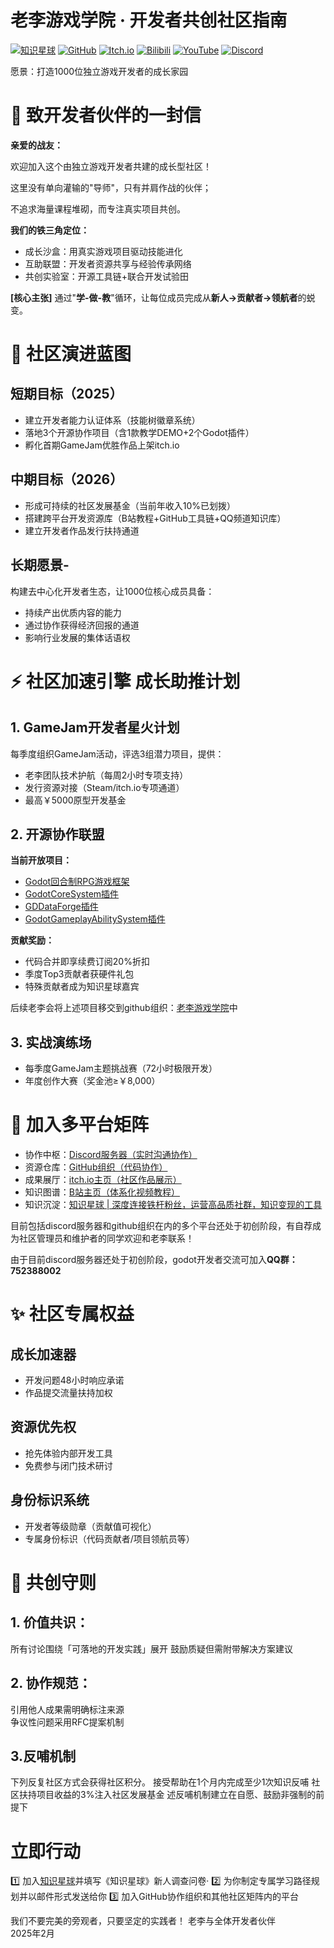 # 老李游戏学院 · 开发者共创社区指南

[![知识星球](https://img.shields.io/badge/知识星球-老李游戏学院-blue.svg?style=flat)](https://wx.zsxq.com/group/28885154818841)
[![GitHub](https://img.shields.io/github/repo-size/LiGameAcademy/LiGameAcademy.svg?style=social)](https://github.com/LiGameAcademy)
[![Itch.io](https://img.shields.io/badge/Itch.io-FA5C5C.svg?logo=itch.io&logoColor=white)](https://godot-li.itch.io/)
[![Bilibili](https://img.shields.io/badge/Bilibili-玩物不丧志的老李-red.svg?style=flat)](https://space.bilibili.com/8618918)
[![YouTube](https://img.shields.io/badge/YouTube-OldLee-yellow.svg?style=flat)](https://www.youtube.com/@user-oldLee)
[![Discord](https://img.shields.io/badge/Discord-7289DA.svg?logo=discord&logoColor=white)](https://discord.com/invite/V5nuzC2BcJ)

愿景：打造1000位独立游戏开发者的成长家园

# 🚀 致开发者伙伴的一封信  

**亲爱的战友：**

欢迎加入这个由独立游戏开发者共建的成长型社区！

这里没有单向灌输的"导师"，只有并肩作战的伙伴；

不追求海量课程堆砌，而专注真实项目共创。  

**我们的铁三角定位：**

- 成长沙盒：用真实游戏项目驱动技能进化  
- 互助联盟：开发者资源共享与经验传承网络  
- 共创实验室：开源工具链+联合开发试验田  

**[核心主张]** 通过"**学-做-教**"循环，让每位成员完成从**新人→贡献者→领航者**的蜕变。  

# 🌠 社区演进蓝图

## 短期目标（2025）  

- 建立开发者能力认证体系（技能树徽章系统）  
- 落地3个开源协作项目（含1款教学DEMO+2个Godot插件）  
- 孵化首期GameJam优胜作品上架itch.io  

## 中期目标（2026）  

- 形成可持续的社区发展基金（当前年收入10%已划拨）
- 搭建跨平台开发资源库（B站教程+GitHub工具链+QQ频道知识库）
- 建立开发者作品发行扶持通道

## 长期愿景-

构建去中心化开发者生态，让1000位核心成员具备：  

- 持续产出优质内容的能力  
- 通过协作获得经济回报的通道  
- 影响行业发展的集体话语权  

# ⚡ 社区加速引擎  成长助推计划

## 1. GameJam开发者星火计划  

每季度组织GameJam活动，评选3组潜力项目，提供：  

- 老李团队技术护航（每周2小时专项支持）  
- 发行资源对接（Steam/itch.io专项通道）  
- 最高￥5000原型开发基金

## 2. 开源协作联盟  

**当前开放项目：** 

- [Godot回合制RPG游戏框架](https://github.com/Liweimin0512/godot_nut_dungeon)
- [GodotCoreSystem插件](https://github.com/Liweimin0512/godot_core_system)
- [GDDataForge插件](https://github.com/Liweimin0512/GDDataForge)
- [GodotGameplayAbilitySystem插件](https://github.com/Liweimin0512/godot_gameplay_ability_system)

**贡献奖励：**

- 代码合并即享续费订阅20%折扣 
- 季度Top3贡献者获硬件礼包
- 特殊贡献者成为知识星球嘉宾

后续老李会将上述项目移交到github组织：[老李游戏学院](https://github.com/LiGameAcademy/LiGameAcademy)中

## 3. 实战演练场  

- 每季度GameJam主题挑战赛（72小时极限开发）  
- 年度创作大赛（奖金池≥￥8,000）

# 🤝 加入多平台矩阵  

- 协作中枢：[Discord服务器（实时沟通协作）](Discord服务器（实时沟通协作）)
- 资源仓库：[GitHub组织（代码协作）](https://github.com/LiGameAcademy)
- 成果展厅：[itch.io主页（社区作品展示）](https://godot-li.itch.io)
- 知识图谱：[B站主页（体系化视频教程）](https://space.bilibili.com/8618918)
- 知识沉淀：[知识星球 | 深度连接铁杆粉丝，运营高品质社群，知识变现的工具](https://wx.zsxq.com/group/28885154818841)

目前包括discord服务器和github组织在内的多个平台还处于初创阶段，有自荐成为社区管理员和维护者的同学欢迎和老李联系！

由于目前discord服务器还处于初创阶段，godot开发者交流可加入**QQ群：752388002**

# ✨ 社区专属权益

## 成长加速器

- 开发问题48小时响应承诺  
- 作品提交流量扶持加权

## 资源优先权

- 抢先体验内部开发工具  
- 免费参与闭门技术研讨  

## 身份标识系统

- 开发者等级勋章（贡献值可视化）
- 专属身份标识（代码贡献者/项目领航员等）  

# 📌 共创守则  

## 1. 价值共识：  

所有讨论围绕「可落地的开发实践」展开
鼓励质疑但需附带解决方案建议

## 2. 协作规范：  

引用他人成果需明确标注来源  
争议性问题采用RFC提案机制  

## 3.反哺机制

下列反复社区方式会获得社区积分。
接受帮助在1个月内完成至少1次知识反哺 
社区扶持项目收益的3%注入社区发展基金
述反哺机制建立在自愿、鼓励非强制的前提下

# 立即行动

1️⃣ 加入[知识星球](https://wx.zsxq.com/group/28885154818841)并填写《知识星球》新人调查问卷·
2️⃣ 为你制定专属学习路径规划并以邮件形式发送给你
3️⃣ 加入GitHub协作组织和其他社区矩阵内的平台

我们不要完美的旁观者，只要坚定的实践者！
老李与全体开发者伙伴  
2025年2月  
